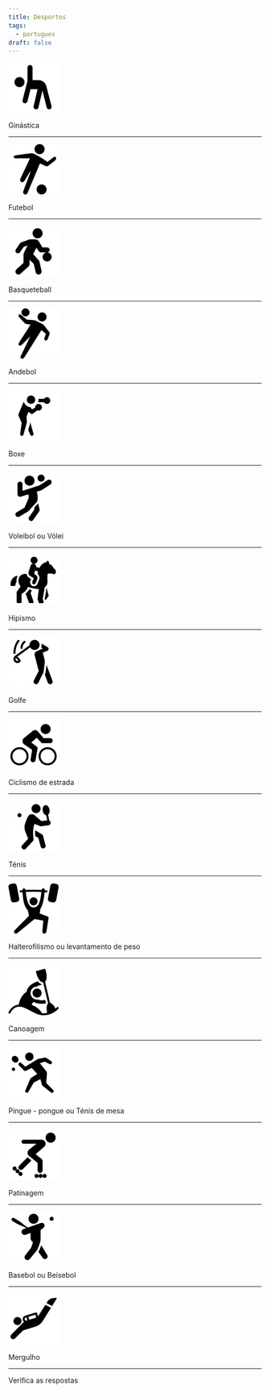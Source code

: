 ```yaml
---
title: Desportos
tags:
  - portugues
draft: false
---
```

![](/img/icons8-ginastica-100.png)

<e-answer> Ginástica </e-answer>

- - -

![](/img/icons8-futebol-100.png)

<e-answer> Futebol </e-answer>

- - -

![](/img/icons8-basquetebol-100.png)

<e-answer> Basqueteball </e-answer>

- - -

![](/img/icons8-andebol-100.png)

<e-answer> Andebol </e-answer>

- - -

![](/img/icons8-boxe-100.png)

<e-answer> Boxe </e-answer>

- - -

![](/img/icons8-voleibol-100.png)

<e-answer> Voleibol </e-answer> ou <e-answer> Vólei </e-answer>

- - -

![](/img/icons8-hipismo-100.png)

<e-answer> Hipismo </e-answer>

- - -

![](/img/icons8-golfe-100.png)

<e-answer> Golfe </e-answer> 

- - -

![](/img/icons8-ciclismo-de-estrada-100.png)

<e-answer> Ciclismo </e-answer> <e-answer> de </e-answer> <e-answer> estrada </e-answer>

- - -

![](/img/icons8-tenis-2-100.png)

<e-answer> Ténis </e-answer>

- - -

![](/img/icons8-levantamento-de-peso-100.png)

<e-answer> Halterofilismo </e-answer> ou <e-answer> levantamento </e-answer> <e-answer> de </e-answer> <e-answer> peso </e-anwer>

- - -

![](/img/icons8-canoagem-slalom-100.png)

<e-answer> Canoagem </e-answer>

- - -

![](/img/icons8-pingue-pongue-100.png)

<e-answer> Pingue </e-answer> - <e-answer> pongue </e-answer> ou <e-answer> Ténis </e-answer> <e-answer> de </e-answer> <e-answer> mesa </e-answer>

- - -

![](/img/icons8-patinagem100.png)

<e-answer> Patinagem </e-answer>

- - -

![](/img/icons8-basebol-100.png)

<e-answer> Basebol </e-answer> ou <e-answer> Beisebol </e-answer>

- - -

![](/img/icons8-mergulho-100.png)

<e-answer> Mergulho </e-answer>

- - -

<e-validate> Verifica as respostas </e-validate>